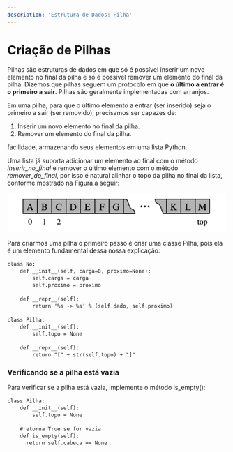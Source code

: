 ```yaml
---
description: 'Estrutura de Dados: Pilha'
---
```


# Criação de Pilhas

Pilhas são estruturas de dados em que só é possível inserir um novo elemento no final da pilha e só é possível remover um elemento do final da pilha. Dizemos que pilhas seguem um protocolo em que **o último a entrar é o primeiro a sair**. Pilhas são geralmente implementadas com arranjos.

Em uma pilha, para que o último elemento a entrar \(ser inserido\) seja o primeiro a sair \(ser removido\), precisamos ser capazes de:

1. Inserir um novo elemento no final da pilha.
2. Remover um elemento do final da pilha.

facilidade, armazenando seus elementos em uma lista Python. 

Uma lista já suporta adicionar um elemento ao final com o método _inserir\_no\_final_ e remover o último elemento com o método _remover\_do\_final_, por isso é natural alinhar o topo da pilha no final da lista, conforme mostrado na Figura a seguir:

![](../../../.gitbook/assets/captura-de-tela-2020-09-13-a-s-13.20.57.png)

Para criarmos uma pilha o primeiro passo é criar uma classe Pilha, pois ela é um elemento fundamental dessa nossa explicação:

```text
class No:
    def __init__(self, carga=0, proximo=None):
        self.carga = carga
        self.proximo = proximo

    def __repr__(self):
        return '%s -> %s' % (self.dado, self.proximo)
        
class Pilha:
    def __init__(self):
        self.topo = None

    def __repr__(self):
        return "[" + str(self.topo) + "]"

```

### Verificando se a pilha está vazia

Para verificar se a pilha está vazia, implemente o método is\_empty\(\):

```text
class Pilha:
    def __init__(self):
        self.topo = None   
        
    #retorna True se for vazia
    def is_empty(self):
      return self.cabeca == None
```



